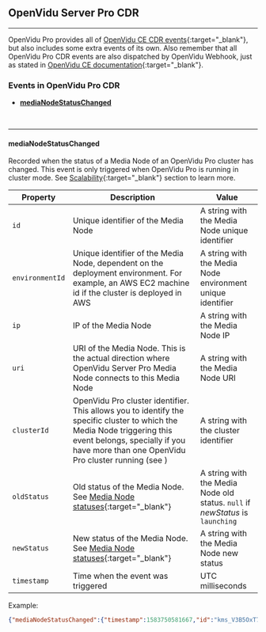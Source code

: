 <h2 id="section-title">OpenVidu Server Pro CDR</h2>
<hr>

OpenVidu Pro provides all of [OpenVidu CE CDR events](reference-docs/openvidu-server-cdr){:target="_blank"}, but also includes some extra events of its own. Also remember that all OpenVidu Pro CDR events are also dispatched by OpenVidu Webhook, just as stated in [OpenVidu CE documentation](reference-docs/openvidu-server-webhook/#available-events-in-webhook-service){:target="_blank"}.

### Events in OpenVidu Pro CDR

- [**mediaNodeStatusChanged**](#medianodestatuschanged)

<br>

---

#### mediaNodeStatusChanged

Recorded when the status of a Media Node of an OpenVidu Pro cluster has changed. This event is only triggered when OpenVidu Pro is running in cluster mode. See [Scalability](openvidu-pro/scalability/){:target="_blank"} section to learn more.


| Property          | Description                                | Value                                          |
| ----------------- | ------------------------------------------ | ---------------------------------------------- |
| `id`              | Unique identifier of the Media Node        | A string with the Media Node unique identifier |
| `environmentId`   | Unique identifier of the Media Node, dependent on the deployment environment. For example, an AWS EC2 machine id if the cluster is deployed in AWS | A string with the Media Node environment unique identifier |
| `ip`              | IP of the Media Node        | A string with the Media Node IP |
| `uri`             | URI of the Media Node. This is the actual direction where OpenVidu Server Pro Media Node connects to this Media Node | A string with the Media Node URI |
| `clusterId`       | OpenVidu Pro cluster identifier. This allows you to identify the specific cluster to which the Media Node triggering this event belongs, specially if you have more than one OpenVidu Pro cluster running (see ) | A string with the cluster identifier |
| `oldStatus`       | Old status of the Media Node. See [Media Node statuses](openvidu-pro/scalability/#media-node-statuses){:target="_blank"} | A string with the Media Node old status. `null` if _newStatus_ is `launching` |
| `newStatus`       | New status of the Media Node. See [Media Node statuses](openvidu-pro/scalability/#media-node-statuses){:target="_blank"} | A string with the Media Node new status |
| `timestamp`       | Time when the event was triggered          | UTC milliseconds                              |

Example:
```json
{"mediaNodeStatusChanged":{"timestamp":1583750581667,"id":"kms_V3B5OxT7","environmentId":"c76535087c5767b83a211036197115d071daf897bfd951bc18f834fc535d9fa9","ip":"172.17.0.3","uri":"ws://172.17.0.3:8888/kurento","newStatus":"running","oldStatus":"launching","clusterId":"CLUSTER1"}}
```

<br>
